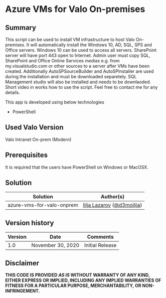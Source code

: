 # Azure VMs for Valo On-premises

## Summary
This script can be used to install VM infrastructure to host Valo On-premises. It will automatically install the Windows 10, AD, SQL, SPS and Office servers. Windows 10 can be used to access all servers. SharePoint server will have port 443 open to Internet. Admin user must copy SQL, SharePoint and Office Online Services medias e.g. from my.visualstudio.com or other sources to a server after VMs have been created. Additionally AutoSPSourceBuilder and AutoSPInstaller are used during the installation and must be downloaded separetely. SQL Management studio will also be installed and needs to be downlaoded. Short video in works how to use the script. Feel free to contact me for any details.

This app is developed using below technologies 
* PowerShell

## Used Valo Version 
Valo Intranet On-prem (Modern)

## Prerequisites
 
It is required that the users have PowerShell on Windows or MacOSX.

## Solution

Solution|Author(s)
--------|---------
azure-vms-for-valo-onprem | [Ilija Lazarov](https://www.linkedin.com/in/ilijalazarov) ([@d3moilija](https://twitter.com/d3moilija))

## Version history

Version|Date|Comments
-------|----|--------
1.0 | November 30, 2020 | Initial Release

## Disclaimer
**THIS CODE IS PROVIDED *AS IS* WITHOUT WARRANTY OF ANY KIND, EITHER EXPRESS OR IMPLIED, INCLUDING ANY IMPLIED WARRANTIES OF FITNESS FOR A PARTICULAR PURPOSE, MERCHANTABILITY, OR NON-INFRINGEMENT.**